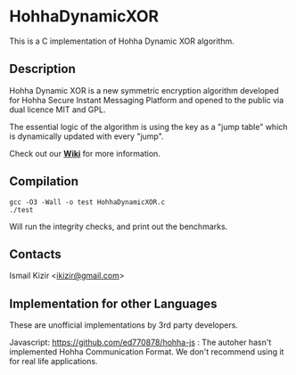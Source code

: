 # HohhaDynamicXOR

This is a C implementation of Hohha Dynamic XOR algorithm.


## Description

Hohha Dynamic XOR is a new symmetric encryption algorithm developed for Hohha Secure Instant Messaging Platform and opened to the public via dual licence MIT and GPL.

The essential logic of the algorithm is using the key as a "jump table" which is dynamically updated with every "jump".

Check out our **[Wiki]** for more information.


## Compilation

```
gcc -O3 -Wall -o test HohhaDynamicXOR.c
./test
```
Will run the integrity checks, and print out the benchmarks.


## Contacts

Ismail Kizir <[ikizir@gmail.com]>

[wiki]: https://github.com/ikizir/HohhaDynamicXOR/wiki
[ikizir@gmail.com]: mailto:ikizir@gmail.com

## Implementation for other Languages

These are unofficial implementations by 3rd party developers.

Javascript: https://github.com/ed770878/hohha-js : The autoher hasn't implemented Hohha Communication Format. We don't recommend using it for real life applications.
